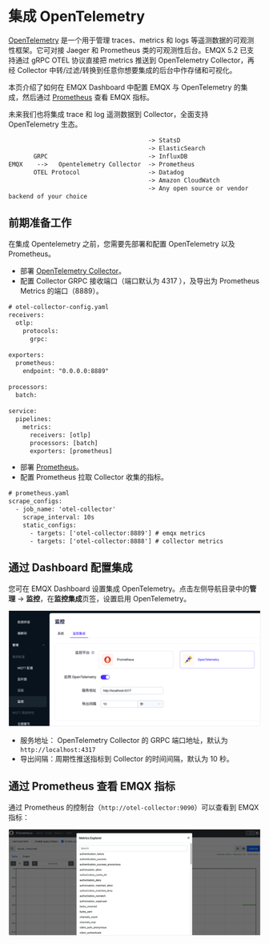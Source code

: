# 集成 OpenTelemetry
[OpenTelemetry](https://opentelemetry.io/docs/what-is-opentelemetry/) 是一个用于管理 traces、metrics 和 logs 等遥测数据的可观测性框架。它可对接 Jaeger 和 Prometheus 类的可观测性后台。EMQX 5.2 已支持通过 gRPC OTEL 协议直接把 metrics 推送到 OpenTelemetry Collector，再经 Collector 中转/过滤/转换到任意你想要集成的后台中作存储和可视化。

本页介绍了如何在 EMQX Dashboard 中配置 EMQX 与 OpenTelemetry 的集成，然后通过 [Prometheus](./open-telemetry.md) 查看 EMQX 指标。

未来我们也将集成 trace 和 log 遥测数据到 Collector，全面支持 OpenTelemetry 生态。

```
                                       -> StatsD
                                       -> ElasticSearch        
       GRPC                            -> InfluxDB
EMQX    -->   Opentelemetry Collector  -> Prometheus
       OTEL Protocol                   -> Datadog
                                       -> Amazon CloudWatch
                                       -> Any open source or vendor backend of your choice
```
## 前期准备工作

在集成 Opentelemetry 之前，您需要先部署和配置 OpenTelemetry 以及 Prometheus。

- 部署 [OpenTelemetry Collector](https://opentelemetry.io/docs/collector/getting-started)。
- 配置 Collector GRPC 接收端口（端口默认为 4317 ），及导出为 Prometheus Metrics 的端口（8889）。
```
# otel-collector-config.yaml
receivers:
  otlp:
    protocols:
      grpc:

exporters:
  prometheus:
    endpoint: "0.0.0.0:8889"
      
processors:
  batch:
  
service:  
  pipelines:    
    metrics:
      receivers: [otlp]
      processors: [batch]
      exporters: [prometheus]
```
- 部署 [Prometheus](https://prometheus.io/docs/prometheus/latest/installation)。
- 配置 Prometheus 拉取 Collector 收集的指标。
```
# prometheus.yaml
scrape_configs:
  - job_name: 'otel-collector'
    scrape_interval: 10s
    static_configs:
      - targets: ['otel-collector:8889'] # emqx metrics
      - targets: ['otel-collector:8888'] # collector metrics
```
## 通过 Dashboard 配置集成

您可在 EMQX Dashboard 设置集成 OpenTelemetry。点击左侧导航目录中的**管理** -> **监控**，在**监控集成**页签，设置启用 OpenTelemetry。

![OpenTelemetry-Dashboard](./assets/opentelemetry-dashboard-zh.png)
- 服务地址： OpenTelemetry Collector 的 GRPC 端口地址，默认为`http://localhost:4317`
- 导出间隔：周期性推送指标到 Collector 的时间间隔，默认为 10 秒。

## 通过 Prometheus 查看 EMQX 指标
通过 Prometheus 的控制台（`http://otel-collector:9090`）可以查看到 EMQX 指标：

![OpenTelemetry-Prometheus](./assets/opentelemetry-prometheus.png)


